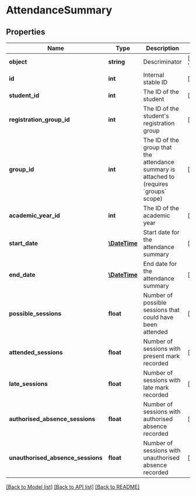 # AttendanceSummary

## Properties
Name | Type | Description | Notes
------------ | ------------- | ------------- | -------------
**object** | **string** | Descriminator | [optional] [default to 'attendance_summary']
**id** | **int** | Internal stable ID | [optional] 
**student_id** | **int** | The ID of the student | [optional] 
**registration_group_id** | **int** | The ID of the student&#39;s registration group | [optional] 
**group_id** | **int** | The ID of the group that the attendance summary is attached to (requires &#x60;groups&#x60; scope) | [optional] 
**academic_year_id** | **int** | The ID of the academic year | [optional] 
**start_date** | [**\DateTime**](\DateTime.md) | Start date for the attendance summary | [optional] 
**end_date** | [**\DateTime**](\DateTime.md) | End date for the attendance summary | [optional] 
**possible_sessions** | **float** | Number of possible sessions that could have been attended | [optional] 
**attended_sessions** | **float** | Number of sessions with present mark recorded | [optional] 
**late_sessions** | **float** | Number of sessions with late mark recorded | [optional] 
**authorised_absence_sessions** | **float** | Number of sessions with authorised absence recorded | [optional] 
**unauthorised_absence_sessions** | **float** | Number of sessions with unauthorised absence recorded | [optional] 

[[Back to Model list]](../README.md#documentation-for-models) [[Back to API list]](../README.md#documentation-for-api-endpoints) [[Back to README]](../README.md)


